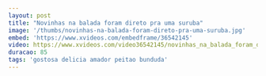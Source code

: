 ```yaml
---
layout: post
title: "Novinhas na balada foram direto pra uma suruba"
image: '/thumbs/novinhas-na-balada-foram-direto-pra-uma-suruba.jpg'
embed: 'https://www.xvideos.com/embedframe/36542145'
video: https://www.xvideos.com/video36542145/novinhas_na_balada_foram_direto_pra_uma_suruba
duracao: 85
tags: 'gostosa delicia amador peitao bunduda'
---
```

